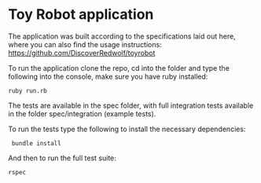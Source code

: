 # Toy Robot application
The application was built according to the specifications laid out here, where you can also find the usage instructions:
https://github.com/DiscoverRedwolf/toyrobot

To run the application clone the repo, cd into the folder and type the following into the console, make sure you have ruby installed:

```ruby run.rb```

The tests are available in the spec folder, with full integration tests available in the folder spec/integration (example tests).

To run the tests type the following to install the necessary dependencies:

``` bundle install```

And then to run the full test suite:

``` rspec ```

